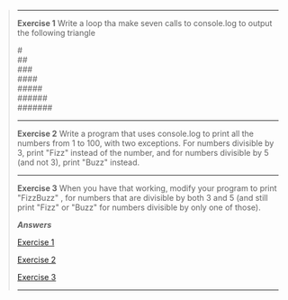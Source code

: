 >---
> 
>**Exercise 1**  Write a loop tha make seven calls to console.log to output the following triangle
>
> \#\
> \##\
> \###\
> \####\
> \#####\
> \######\
> \#######
>
> ---
> 
> **Exercise 2** Write a program that uses console.log to print all the numbers from 1
to 100, with two exceptions. For numbers divisible by 3, print "Fizz"
instead of the number, and for numbers divisible by 5 (and not 3), print
"Buzz" instead.
> 
> ---
>
> **Exercise 3**
>When you have that working, modify your program to print "FizzBuzz" ,
for numbers that are divisible by both 3 and 5 (and still print "Fizz" or
"Buzz" for numbers divisible by only one of those).
>
> **_Answers_**
>
> [Exercise 1](Exercise1.js)
>
> [Exercise 2](Exercise2.js)
>
> [Exercise 3](Exercise3.js)
>
>---
